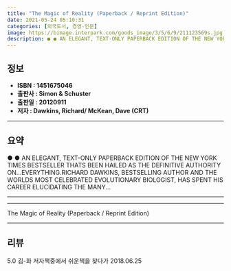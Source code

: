 ```yaml
---
title: "The Magic of Reality (Paperback / Reprint Edition)"
date: 2021-05-24 05:10:31
categories: [외국도서, 경영-인문]
image: https://bimage.interpark.com/goods_image/3/5/6/9/211123569s.jpg
description: ● ● AN ELEGANT, TEXT-ONLY PAPERBACK EDITION OF THE NEW YORK TIMES BESTSELLER THATS BEEN HAILED AS THE DEFINITIVE AUTHORITY ON…EVERYTHING.RICHARD DAWKINS, BEST
---
```


## **정보**

- **ISBN : 1451675046**
- **출판사 : Simon & Schuster**
- **출판일 : 20120911**
- **저자 : Dawkins, Richard/ McKean, Dave (CRT)**

------



## **요약**

●  ●  AN ELEGANT, TEXT-ONLY PAPERBACK EDITION OF THE NEW YORK TIMES BESTSELLER THATS BEEN HAILED AS THE DEFINITIVE AUTHORITY ON…EVERYTHING.RICHARD DAWKINS, BESTSELLING AUTHOR AND THE WORLDS MOST CELEBRATED EVOLUTIONARY BIOLOGIST, HAS SPENT HIS CAREER ELUCIDATING THE MANY... 

------



------


The Magic of Reality (Paperback / Reprint Edition) 

------


## **리뷰** 

5.0 김-화 저자책중에서 쉬운책을 찾다가 2018.06.25 <br/>